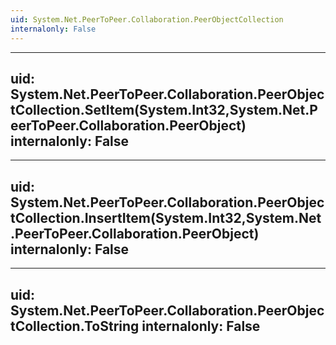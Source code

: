 ```yaml
---
uid: System.Net.PeerToPeer.Collaboration.PeerObjectCollection
internalonly: False
---
```


---
uid: System.Net.PeerToPeer.Collaboration.PeerObjectCollection.SetItem(System.Int32,System.Net.PeerToPeer.Collaboration.PeerObject)
internalonly: False
---

---
uid: System.Net.PeerToPeer.Collaboration.PeerObjectCollection.InsertItem(System.Int32,System.Net.PeerToPeer.Collaboration.PeerObject)
internalonly: False
---

---
uid: System.Net.PeerToPeer.Collaboration.PeerObjectCollection.ToString
internalonly: False
---
